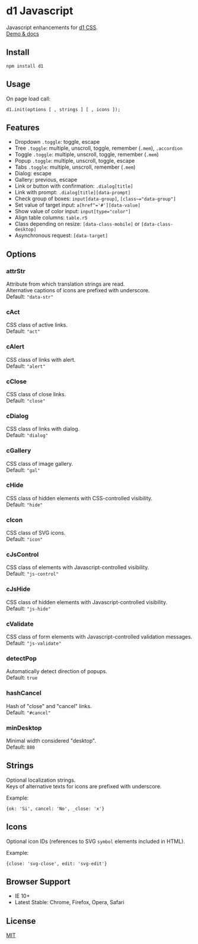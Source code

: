 # d1 Javascript

Javascript enhancements for [d1 CSS](https://github.com/vvvkor/d1).  
[Demo & docs](https://vvvkor.github.io/d1/#js)

## Install

```
npm install d1
```

## Usage

On page load call:
```
d1.init(options [ , strings ] [ , icons ]);
```

## Features

* Dropdown ``.toggle``: toggle, escape
* Tree ``.toggle``: multiple, unscroll, toggle, remember (``.mem``), ``.accordion``
* Toggle ``.toggle``: multiple, unscroll, toggle, remember (``.mem``)
* Popup ``.toggle``: multiple, unscroll, toggle, escape
* Tabs ``.toggle``: multiple, unscroll, remember (``.mem``)
* Dialog: escape
* Gallery: previous, escape
* Link or button with confirmation: ``.dialog[title]``
* Link with prompt: ``.dialog[title][data-prompt]``
* Check group of boxes: ``input[data-group]``, ``[class~="data-group"]``
* Set value of target input: ``a[href^='#'][data-value]``
* Show value of color input: ``input[type="color"]``
* Align table columns: ``table.r5``
* Class depending on resize: ``[data-class-mobile]`` or ``[data-class-desktop]``
* Asynchronous request: ``[data-target]``


## Options

### attrStr

Attribute from which translation strings are read.  
Alternative captions of icons are prefixed with underscore.  
Default: ``"data-str"``

### cAct

CSS class of active links.  
Default: ``"act"``

### cAlert

CSS class of links with alert.  
Default: ``"alert"``

### cClose

CSS class of close links.  
Default: ``"close"``

### cDialog

CSS class of links with dialog.  
Default: ``"dialog"``

### cGallery

CSS class of image gallery.  
Default: ``"gal"``

### cHide

CSS class of hidden elements with CSS-controlled visibility.  
Default: ``"hide"``

### cIcon

CSS class of SVG icons.  
Default: ``"icon"``

### cJsControl

CSS class of elements with Javascript-controlled visibility.  
Default: ``"js-control"``

### cJsHide

CSS class of hidden elements with Javascript-controlled visibility.  
Default: ``"js-hide"``

### cValidate

CSS class of form elements with Javascript-controlled validation messages.  
Default: ``"js-validate"``

### detectPop

Automatically detect direction of popups.  
Default: ``true``

### hashCancel

Hash of "close" and "cancel" links.  
Default: ``"#cancel"``

### minDesktop

Minimal width considered "desktop".  
Default: ``880``

## Strings

Optional localization strings.  
Keys of alternative texts for icons are prefixed with underscore.

Example:
```
{ok: 'Si', cancel: 'No', _close: 'x'}
```

## Icons

Optional icon IDs (references to SVG ``symbol`` elements included in HTML).

Example:
```
{close: 'svg-close', edit: 'svg-edit'}
```

## Browser Support

* IE 10+
* Latest Stable: Chrome, Firefox, Opera, Safari

## License

[MIT](./LICENSE)